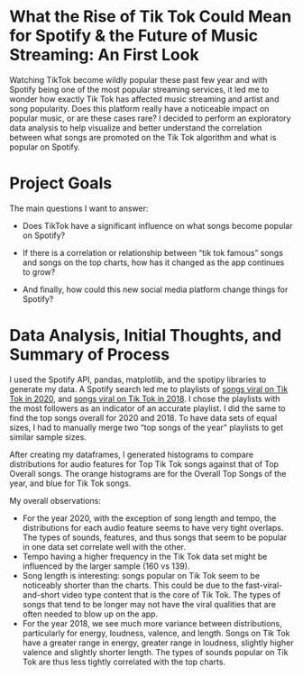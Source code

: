 # What the Rise of Tik Tok Could Mean for Spotify & the Future of Music Streaming: An First Look

Watching TikTok become wildly popular these past few year and with Spotify being one of the most popular streaming services, it led me to wonder how exactly Tik Tok has affected music streaming and artist and song popularity. Does this platform really have a noticeable impact on popular music, or are these cases rare? I decided to perform an exploratory data analysis to help visualize and better understand the correlation between what songs are promoted on the Tik Tok algorithm and what is popular on Spotify.

# Project Goals

The main questions I want to answer: 
- Does TikTok have a significant influence on what songs become popular on Spotify?

- If there is a correlation or relationship between “tik tok famous” songs and songs on the top charts, how has it changed as the app continues to grow? 

- And finally, how could this new social media platform change things for Spotify? 

# Data Analysis, Initial Thoughts, and Summary of Process

I used the Spotify API, pandas, matplotlib, and the spotipy libraries to generate my data. A Spotify search led me to playlists of [songs viral on Tik Tok in 2020](https://open.spotify.com/playlist/65LdqYCLcsV0lJoxpeQ6fW?si=iSU447kiTCuQUz-rYz7Dzw), and [songs viral on Tik Tok in 2018](https://open.spotify.com/playlist/73Q2uot60f3KH9N3YolDfV?si=U1Wth-l5QR--fZoyBSteSA). I chose the playlists with the most followers as an indicator of an accurate playlist. I did the same to find the top songs overall for 2020 and 2018. To have data sets of equal sizes, I had to manually merge two “top songs of the year” playlists to get similar sample sizes.

After creating my dataframes, I generated histograms to compare distributions for audio features for Top Tik Tok songs against that of Top Overall songs. The orange histograms are for the Overall Top Songs of the year, and blue for Tik Tok songs. 

My overall observations: 
- For the year 2020, with the exception of song length and tempo, the distributions for each audio feature seems to have very tight overlaps. The types of sounds, features, and thus songs that seem to be popular in one data set correlate well with the other. 
- Tempo having a higher frequency in the Tik Tok data set might be influenced by the larger sample (160 vs 139).
- Song length is interesting: songs popular on Tik Tok seem to be noticeably shorter than the charts. This could be due to the fast-viral-and-short video type content that is the core of Tik Tok. The types of songs that tend to be longer may not have the viral qualities that are often needed to blow up on the app.
- For the year 2018, we see much more variance between distributions, particularly for energy, loudness, valence, and length. Songs on Tik Tok have a greater range in energy, greater range in loudness, slightly higher valence and slightly shorter length. The types of sounds popular on Tik Tok are thus less tightly correlated with the top charts.





